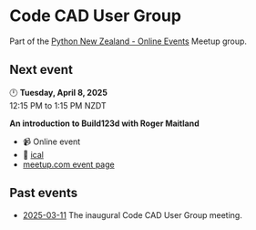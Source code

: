 # Code CAD User Group

Part of the [Python New Zealand - Online Events](https://www.meetup.com/pythonnz-online/) Meetup group.


## Next event

🕛 **Tuesday, April 8, 2025**  
12:15 PM to 1:15 PM NZDT

**An introduction to Build123d with Roger Maitland**

* 📹 Online event
* 📅 [ical](https://www.meetup.com/pythonnz-online/events/306948657/ical/Code+CAD+User+Group.ics)
* [meetup.com event page](https://www.meetup.com/pythonnz-online/events/306948657/)


## Past events

* [2025-03-11](events/2025-03-11/) The inaugural Code CAD User Group meeting.

